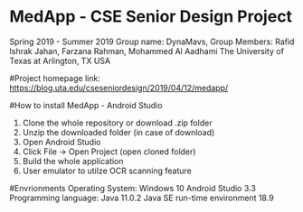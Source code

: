 # MedApp - CSE Senior Design Project
Spring 2019 - Summer 2019
Group name: DynaMavs, Group Members: Rafid Ishrak Jahan, Farzana Rahman, Mohammed Al Aadhami
The University of Texas at Arlington, TX USA

#Project homepage link: https://blog.uta.edu/cseseniordesign/2019/04/12/medapp/

#How to install MedApp - Android Studio
1. Clone the whole repository or download .zip folder
2. Unzip the downloaded folder (in case of download)
3. Open Android Studio
4. Click File -> Open Project (open cloned folder)
5. Build the whole application
6. User emulator to utilze OCR scanning feature



#Envrionments
Operating System: Windows 10
Android Studio 3.3
Programming language: Java 11.0.2
Java SE run-time environment 18.9
